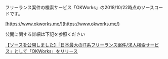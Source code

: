 フリーランス案件の検索サービス「OKWorks」の2018/10/22時点のソースコードです。

[https://www.okworks.me/](https://www.okworks.me/)

公開に関する詳細は下記を参照ください

[【ソースを公開しました】「日本最大のIT系フリーランス案件/求人検索サービス」として「OKWorks」をリリース](https://qiita.com/codeq_official/items/50a2ddc33b139c0b911d)
